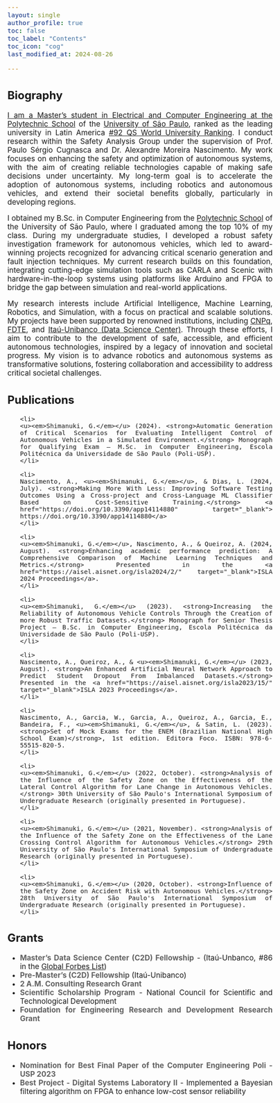 ```yaml
---
layout: single
author_profile: true
toc: false
toc_label: "Contents"
toc_icon: "cog"
last_modified_at: 2024-08-26

---
```

<style type="text/css">

body{ /* Normal  */
      font-size: 17px;
  }

.author__avatar{
    padding-left:10%;
    padding-right:10%;
}

.author__name{
    /* margin-bottom: 20px; Adjust space after name */
    text-align: center;
}

.author__content{
    text-align: center;

}

.author__avatar img{
    max-width:100%;
}

.author__urls{
    padding-left: 15%;
}

.page__content p {
    margin-top: 1.5em;
    margin-bottom: 1.5em;
}

.page{
    padding-right: 0%;
    font-size: 15px;
}

strong {
    color: #616161;
}

.justify-text {
  text-align: justify;
}

.fa-rss {
  display: none;
}

.footer .fa-rss {
  display: none !important;
}

a[href="/feed.xml"] {
  display: none;
}

</style>


<!-- <div class="justify-text">
  
  <p>Hello, my name is Gabriel Shimanuki.</p>
</div> -->

## Biography
<div class="justify-text">
  <!-- <p>I am currently a first-year PhD student in <a href="https://www.etsmtl.ca/" target="_blank">Engineering</a> at <a href="https://www.etsmtl.ca/" target="_blank">École de Technologie Supérieure (ÉTS)</a>, where my research focuses on <em>Multimodal Learning</em> in the process of <em>Emotional Recognition</em>. My advisor is <a href="https://liviamtl.ca/pages/regular-members/koerich-1/" target="_blank">Prof. Alessandro Koerchi</a>, and my co-advisor is <a href="https://liviamtl.ca/pages/regular-members/granger-1/" target="_blank">Prof. Éric Granger</a>.</p> -->
  
  <!-- <p>I completed my master’s degree in Electrical Engineering at <a href="https://www5.usp.br/" target="_blank">University of São Paulo (USP)</a>, where I focused on <em>Classical Image Processing</em> and <em>Machine Learning</em> for medical images. During my master’s degree, I was under the supervision of <a href="https://bv.fapesp.br/en/pesquisador/87823/fatima-de-lourdes-dos-santos-nunes-marques/" target="_blank">Prof. Fátima de Lourdes dos Santos Nunes</a>.</p> -->
  
  <!-- <p>I earned my Bachelor's degree in Computing from <a href="https://www.poli.usp.br/" target="_blank">Universidade Politécnica de São Paulo</a>, where I also participated in a pre-master's program while completing my degree in Computer Engineering.</p> -->

  <a href="" target="_blank">

  <p> I am a Master’s student in Electrical and Computer Engineering at the <a href="https://www-poli-usp-br.translate.goog/?_x_tr_sl=pt&_x_tr_tl=en&_x_tr_hl=pt-BR&_x_tr_pto=wapp" target="_blank">Polytechnic School</a> of the <a href="https://www5.usp.br/english/institutional/" target="_blank">University of São Paulo</a>, ranked as the leading university in Latin America <a href="https://www.topuniversities.com/world-university-rankings?page=3" target="_blank">#92 QS World University Ranking</a>. I conduct research within the Safety Analysis Group under the supervision of Prof. Paulo Sérgio Cugnasca and Dr. Alexandre Moreira Nascimento. My work focuses on enhancing the safety and optimization of autonomous systems, with the aim of creating reliable technologies capable of making safe decisions under uncertainty. My long-term goal is to accelerate the adoption of autonomous systems, including robotics and autonomous vehicles, and extend their societal benefits globally, particularly in developing regions.</p>

  <p> I obtained my B.Sc. in Computer Engineering from the <a href="https://www-poli-usp-br.translate.goog/?_x_tr_sl=pt&_x_tr_tl=en&_x_tr_hl=pt-BR&_x_tr_pto=wapp" target="_blank">Polytechnic School</a> of the University of São Paulo, where I graduated among the top 10% of my class. During my undergraduate studies, I developed a robust safety investigation framework for autonomous vehicles, which led to award-winning projects recognized for advancing critical scenario generation and fault injection techniques. My current research builds on this foundation, integrating cutting-edge simulation tools such as CARLA and Scenic with hardware-in-the-loop systems using platforms like Arduino and FPGA to bridge the gap between simulation and real-world applications. </p>

  <p> My research interests include Artificial Intelligence, Machine Learning, Robotics, and Simulation, with a focus on practical and scalable solutions. My projects have been supported by renowned institutions, including <a href="https://www-gov-br.translate.goog/mcti/pt-br?_x_tr_sl=pt&_x_tr_tl=en&_x_tr_hl=pt-BR&_x_tr_pto=wapp" target="_blank">CNPq</a>, <a href="https://www-fdte-org-br.translate.goog/?_x_tr_sl=pt&_x_tr_tl=en&_x_tr_hl=pt-BR&_x_tr_pto=wapp" target="_blank">FDTE</a>, and <a href="https://c2d-poli-usp-br.translate.goog/?_x_tr_sl=pt&_x_tr_tl=en&_x_tr_hl=pt-BR&_x_tr_pto=wapp" target="_blank">Itaú-Unibanco (Data Science Center)</a>. Through these efforts, I aim to contribute to the development of safe, accessible, and efficient autonomous technologies, inspired by a legacy of innovation and societal progress. My vision is to advance robotics and autonomous systems as transformative solutions, fostering collaboration and accessibility to address critical societal challenges.</p>

  <!-- Studies test -->
</div>

## Publications
<div class="justify-text">
  <ul>

    <li>
    <u><em>Shimanuki, G.</em></u> (2024). <strong>Automatic Generation of Critical Scenarios for Evaluating Intelligent Control of Autonomous Vehicles in a Simulated Environment.</strong> Monograph for Qualifying Exam – M.Sc. in Computer Engineering, Escola Politécnica da Universidade de São Paulo (Poli-USP).
    </li>

    <li>
    Nascimento, A., <u><em>Shimanuki, G.</em></u>, & Dias, L. (2024, July). <strong>Making More With Less: Improving Software Testing Outcomes Using a Cross-project and Cross-Language ML Classifier Based on Cost-Sensitive Training.</strong> <a href="https://doi.org/10.3390/app14114880" target="_blank"> https://doi.org/10.3390/app14114880</a>
    </li>

    <li>
    <u><em>Shimanuki, G.</em></u>, Nascimento, A., & Queiroz, A. (2024, August). <strong>Enhancing academic performance prediction: A Comprehensive Comparison of Machine Learning Techniques and Metrics.</strong> Presented in the <a href="https://aisel.aisnet.org/isla2024/2/" target="_blank">ISLA 2024 Proceedings</a>.
    </li>

    <li>
    <u><em>Shimanuki, G.</em></u> (2023). <strong>Increasing the Reliability of Autonomous Vehicle Controls Through the Creation of more Robust Traffic Datasets.</strong> Monograph for Senior Thesis Project – B.Sc. in Computer Engineering, Escola Politécnica da Universidade de São Paulo (Poli-USP).
    </li>

    <li>
    Nascimento, A., Queiroz, A., & <u><em>Shimanuki, G.</em></u> (2023, August). <strong>An Enhanced Artificial Neural Network Approach to Predict Student Dropout From Imbalanced Datasets.</strong> Presented in the <a href="https://aisel.aisnet.org/isla2023/15/" target="_blank">ISLA 2023 Proceedings</a>.
    </li>

    <li>
    Nascimento, A., Garcia, W., Garcia, A., Queiroz, A., Garcia, E., Bandeira, F., <u><em>Shimanuki, G.</em></u>, & Satin, L. (2023). <strong>Set of Mock Exams for the ENEM (Brazilian National High School Exam)</strong>, 1st edition. Editora Foco. ISBN: 978-6-55515-820-5.
    </li>

    <li>
    <u><em>Shimanuki, G.</em></u> (2022, October). <strong>Analysis of the Influence of the Safety Zone on the Effectiveness of the Lateral Control Algorithm for Lane Change in Autonomous Vehicles.</strong> 30th University of São Paulo's International Symposium of Undergraduate Research (originally presented in Portuguese).
    </li>

    <li>
    <u><em>Shimanuki, G.</em></u> (2021, November). <strong>Analysis of the Influence of the Safety Zone on the Effectiveness of the Lane Crossing Control Algorithm for Autonomous Vehicles.</strong> 29th University of São Paulo's International Symposium of Undergraduate Research (originally presented in Portuguese).
    </li>

    <li>
    <u><em>Shimanuki, G.</em></u> (2020, October). <strong>Influence of the Safety Zone on Accident Risk with Autonomous Vehicles.</strong> 28th University of São Paulo's International Symposium of Undergraduate Research (originally presented in Portuguese).
    </li>

  </ul>
</div>

## Grants
<div class="justify-text">
  <ul>
    <li>
      <strong>Master’s Data Science Center (C2D) Fellowship</strong> - (Itaú-Unbanco, #86 in the <a href="https://www.forbes.com/lists/global2000/" target="_blank">Global Forbes List</a>)
    </li>
    <li>
      <strong>Pre-Master’s (C2D) Fellowship</strong> (Itaú-Unibanco)
    </li>
    <li>
      <strong>2 A.M. Consulting Research Grant</strong>
    </li>
    <li>
      <strong>Scientific Scholarship Program</strong> - National Council for Scientific and Technological Development
    </li>
    <li>
      <strong>Foundation for Engineering Research and Development Research Grant</strong>
    </li>
  </ul>
</div>

## Honors
<div class="justify-text">
  <ul>
    <li>
      <strong>Nomination for Best Final Paper of the Computer Engineering Poli - USP 2023</strong>
    </li>
    <li>
      <strong>Best Project - Digital Systems Laboratory II</strong> - Implemented a Bayesian filtering algorithm on FPGA to enhance low-cost sensor reliability
    </li>
  </ul>
</div>